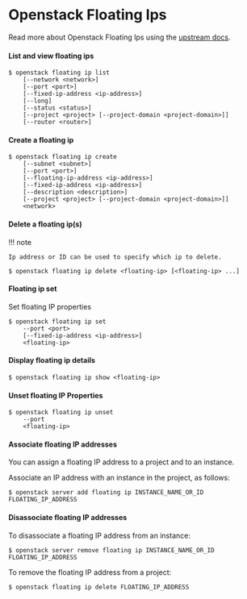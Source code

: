 # Openstack Floating Ips

Read more about Openstack Floating Ips using the [upstream docs](https://docs.openstack.org/python-openstackclient/pike/cli/command-objects/floating-ip.html).

#### List and view floating ips

``` shell
$ openstack floating ip list
    [--network <network>]
    [--port <port>]
    [--fixed-ip-address <ip-address>]
    [--long]
    [--status <status>]
    [--project <project> [--project-domain <project-domain>]]
    [--router <router>]
```

#### Create a floating ip

``` shell
$ openstack floating ip create
    [--subnet <subnet>]
    [--port <port>]
    [--floating-ip-address <ip-address>]
    [--fixed-ip-address <ip-address>]
    [--description <description>]
    [--project <project> [--project-domain <project-domain>]]
    <network>
```

#### Delete a floating ip(s)

!!! note

    Ip address or ID can be used to specify which ip to delete.


``` shell
$ openstack floating ip delete <floating-ip> [<floating-ip> ...]
```

#### Floating ip set

Set floating IP properties

``` shell
$ openstack floating ip set
    --port <port>
    [--fixed-ip-address <ip-address>]
    <floating-ip>
```

#### Display floating ip details

``` shell
$ openstack floating ip show <floating-ip>
```

#### Unset floating IP Properties

``` shell
$ openstack floating ip unset
    --port
    <floating-ip>
```

#### Associate floating IP addresses

You can assign a floating IP address to a project and to an instance.

Associate an IP address with an instance in the project, as follows:

``` shell
$ openstack server add floating ip INSTANCE_NAME_OR_ID FLOATING_IP_ADDRESS
```

#### Disassociate floating IP addresses

To disassociate a floating IP address from an instance:

``` shell
$ openstack server remove floating ip INSTANCE_NAME_OR_ID FLOATING_IP_ADDRESS
```
To remove the floating IP address from a project:

``` shell
$ openstack floating ip delete FLOATING_IP_ADDRESS
```
